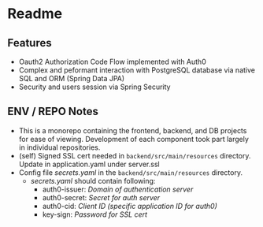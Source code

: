 # Readme

## Features
- Oauth2 Authorization Code Flow implemented with Auth0
- Complex and peformant interaction with PostgreSQL database via native SQL and ORM (Spring Data JPA)
- Security and users session via Spring Security

## ENV / REPO Notes
- This is a monorepo containing the frontend, backend, and DB projects for ease of viewing. Development of each component took part largely in individual repositories.
- (self) Signed SSL cert needed in ```backend/src/main/resources``` directory. Update in application.yaml under server.ssl
- Config file _secrets.yaml_ in the ```backend/src/main/resources``` directory.
  - _secrets.yaml_ should contain following:
    - auth0-issuer: _Domain of authentication server_
    - auth0-secret: _Secret for auth server_
    - auth0-cid: _Client ID (specific application ID for auth0)_
    - key-sign: _Password for SSL cert_

